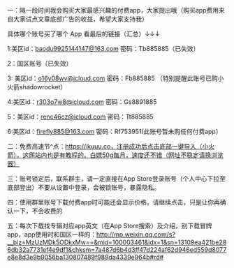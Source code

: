 一：隔一段时间我会购买大家最感兴趣的付费app，大家提出哦（购买app费用来自大家试点文章底部广告的收益，希望大家支持我）

具体哪个账号买了哪个 App 看最后的链接（汇总）↓↓↓

1:美区id：baodu9925144147@163.com
密码：Tb885885（已失效）

2：国区账号（已失效）

3: 美区id：o16y08wv@icloud.com
密码：Fb885885
（特别提醒此账号已购小火箭shadowrocket）

4:美区id：r303o7w8@icloud.com
密码：Gs8891885

5：美区id：renc46cz@icloud.com
密码：Tt885885

6:美区id：firefly885@163.com
密码：Rf753951(此账号暂未购任何付费app）

二：免费高速节^点：https://ikuuu.co，注册成功后点击底部一键导入（小火箭），这网站内也是有教程的。白嫖50g每月，速度还不错（网址不稳定请换浏览器）

三：账号锁定后，联系群主，请一定直接在App Store登录账号（个人中心下拉至底部登出）不要从设置中登录，会被锁账号，暴露隐私。

四：使用群里账号下载付费app时可能还会显示价格，请继续点击，只是让你再确认一下，不会收费的

五：每次下载找专辑对应app英文（在App Store搜索）及介绍，别下载冒牌app，app使用时和国区一样的：http://mp.weixin.qq.com/s?__biz=MzUzMDk5ODkxMw==&mid=100003461&idx=1&sn=13109ea421be286db32a7731ef4e9df1&chksm=7a487d6b4d3ff47d224af62d946ed559d8077e8e8d3e9b9056ba130807489f989da4339e964b#rd# 
